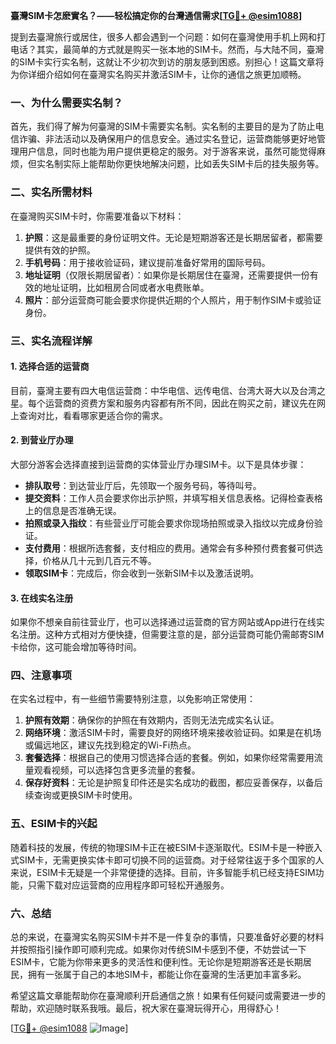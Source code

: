 **臺灣SIM卡怎麽實名？——轻松搞定你的台灣通信需求[[TG💪+ @esim1088](https://t.me/s/esim1088)]**

提到去臺灣旅行或居住，很多人都会遇到一个问题：如何在臺灣使用手机上网和打电话？其实，最简单的方式就是购买一张本地的SIM卡。然而，与大陆不同，臺灣的SIM卡实行实名制，这就让不少初次到访的朋友感到困惑。别担心！这篇文章将为你详细介绍如何在臺灣实名购买并激活SIM卡，让你的通信之旅更加顺畅。

### 一、为什么需要实名制？

首先，我们得了解为何臺灣的SIM卡需要实名制。实名制的主要目的是为了防止电信诈骗、非法活动以及确保用户的信息安全。通过实名登记，运营商能够更好地管理用户信息，同时也能为用户提供更稳定的服务。对于游客来说，虽然可能觉得麻烦，但实名制实际上能帮助你更快地解决问题，比如丢失SIM卡后的挂失服务等。

### 二、实名所需材料

在臺灣购买SIM卡时，你需要准备以下材料：

1. **护照**：这是最重要的身份证明文件。无论是短期游客还是长期居留者，都需要提供有效的护照。
2. **手机号码**：用于接收验证码，建议提前准备好常用的国际号码。
3. **地址证明**（仅限长期居留者）：如果你是长期居住在臺灣，还需要提供一份有效的地址证明，比如租房合同或者水电费账单。
4. **照片**：部分运营商可能会要求你提供近期的个人照片，用于制作SIM卡或验证身份。

### 三、实名流程详解

#### 1. 选择合适的运营商

目前，臺灣主要有四大电信运营商：中华电信、远传电信、台湾大哥大以及台湾之星。每个运营商的资费方案和服务内容都有所不同，因此在购买之前，建议先在网上查询对比，看看哪家更适合你的需求。

#### 2. 到营业厅办理

大部分游客会选择直接到运营商的实体营业厅办理SIM卡。以下是具体步骤：

- **排队取号**：到达营业厅后，先领取一个服务号码，等待叫号。
- **提交资料**：工作人员会要求你出示护照，并填写相关信息表格。记得检查表格上的信息是否准确无误。
- **拍照或录入指纹**：有些营业厅可能会要求你现场拍照或录入指纹以完成身份验证。
- **支付费用**：根据所选套餐，支付相应的费用。通常会有多种预付费套餐可供选择，价格从几十元到几百元不等。
- **领取SIM卡**：完成后，你会收到一张新SIM卡以及激活说明。

#### 3. 在线实名注册

如果你不想亲自前往营业厅，也可以选择通过运营商的官方网站或App进行在线实名注册。这种方式相对方便快捷，但需要注意的是，部分运营商可能仍需邮寄SIM卡给你，这可能会增加等待时间。

### 四、注意事项

在实名过程中，有一些细节需要特别注意，以免影响正常使用：

1. **护照有效期**：确保你的护照在有效期内，否则无法完成实名认证。
2. **网络环境**：激活SIM卡时，需要良好的网络环境来接收验证码。如果是在机场或偏远地区，建议先找到稳定的Wi-Fi热点。
3. **套餐选择**：根据自己的使用习惯选择合适的套餐。例如，如果你经常需要用流量观看视频，可以选择包含更多流量的套餐。
4. **保存好资料**：无论是护照复印件还是实名成功的截图，都应妥善保存，以备后续查询或更换SIM卡时使用。

### 五、ESIM卡的兴起

随着科技的发展，传统的物理SIM卡正在被ESIM卡逐渐取代。ESIM卡是一种嵌入式SIM卡，无需更换实体卡即可切换不同的运营商。对于经常往返于多个国家的人来说，ESIM卡无疑是一个非常便捷的选择。目前，许多智能手机已经支持ESIM功能，只需下载对应运营商的应用程序即可轻松开通服务。

### 六、总结

总的来说，在臺灣实名购买SIM卡并不是一件复杂的事情，只要准备好必要的材料并按照指引操作即可顺利完成。如果你对传统SIM卡感到不便，不妨尝试一下ESIM卡，它能为你带来更多的灵活性和便利性。无论你是短期游客还是长期居民，拥有一张属于自己的本地SIM卡，都能让你在臺灣的生活更加丰富多彩。

希望这篇文章能帮助你在臺灣顺利开启通信之旅！如果有任何疑问或需要进一步的帮助，欢迎随时联系我哦。最后，祝大家在臺灣玩得开心，用得舒心！

[[TG💪+ @esim1088](https://t.me/s/esim1088) ![Image](https://i.postimg.cc/4NQfJmqS/Snipaste-2025-05-13-00-14-12.png)]